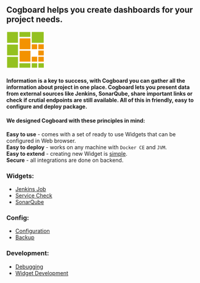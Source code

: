 ## **Cogboard** helps you create dashboards for your project needs.
![logo](./images/logo-small.png)  

#### Information is a key to success, with Cogboard you can gather all the information about project in one place. Cogboard lets you present data from external sources like Jenkins, SonarQube, share important links or check if crutial endpoints are still available. All of this in friendly, easy to configure and deploy package.

#### We designed Cogboard with these principles in mind:  
**Easy to use** - comes with a set of ready to use Widgets that can be configured in Web browser.  
**Easy to deploy** - works on any machine with `Docker CE` and `JVM`.  
**Easy to extend** - creating new Widget is [simple](https://github.com/Cognifide/cogboard/wiki/Widget-development).  
**Secure** - all integrations are done on backend.

### Widgets:
* [Jenkins Job](./widget-jenkins-job)
* [Service Check](./widget-service-check)
* [SonarQube](./widget-sonarqube)

### Config:
* [Configuration](./config)
* [Backup](./config-backup)

### Development:
* [Debugging](./debugging)
* [Widget Development](./widget-development)